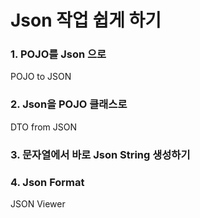 # Json 작업 쉽게 하기

### 1. POJO를 Json 으로 

POJO to JSON 

### 2. Json을 POJO 클래스로 

DTO from JSON

### 3. 문자열에서 바로 Json String 생성하기


### 4. Json Format

JSON Viewer 
